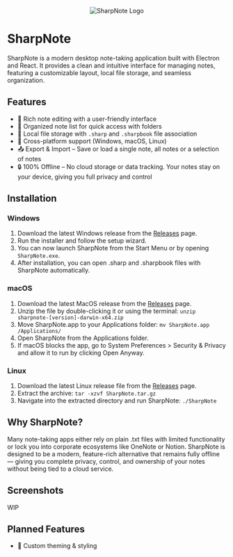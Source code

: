 <p align="center">
  <img src="https://cdn.kiy.li/img/sharpnote/logo-v1-colored-blue-verybright-100px.png" alt="SharpNote Logo"/>
</p>

# SharpNote

SharpNote is a modern desktop note-taking application built with Electron and React. It provides a clean and intuitive interface for managing notes, featuring a customizable layout, local file storage, and seamless organization.

## Features
- 📝 Rich note editing with a user-friendly interface
- 📂 Organized note list for quick access with folders
- 💾 Local file storage with `.sharp` and `.sharpbook` file association
- 🚀 Cross-platform support (Windows, macOS, Linux)
- 📤 Export & Import – Save or load a single note, all notes or a selection of notes
- 🔒 100% Offline – No cloud storage or data tracking. Your notes stay on your device, giving you full privacy and control

## Installation
### Windows
1. Download the latest Windows release from the [Releases](https://github.com/kiyantk/sharpnote/releases) page.
2. Run the installer and follow the setup wizard.
3. You can now launch SharpNote from the Start Menu or by opening `SharpNote.exe`.
4. After installation, you can open .sharp and .sharpbook files with SharpNote automatically.

### macOS
1. Download the latest MacOS release from the [Releases](https://github.com/kiyantk/sharpnote/releases) page.
2. Unzip the file by double-clicking it or using the terminal: `unzip sharpnote-[version]-darwin-x64.zip`
3. Move SharpNote.app to your Applications folder: `mv SharpNote.app /Applications/`
4. Open SharpNote from the Applications folder.
5. If macOS blocks the app, go to System Preferences > Security & Privacy and allow it to run by clicking Open Anyway.

### Linux
1. Download the latest Linux release file from the [Releases](https://github.com/kiyantk/sharpnote/releases) page.
2. Extract the archive: `tar -xzvf SharpNote.tar.gz`
3. Navigate into the extracted directory and run SharpNote: `./SharpNote`

## Why SharpNote?
Many note-taking apps either rely on plain .txt files with limited functionality or lock you into corporate ecosystems like OneNote or Notion. SharpNote is designed to be a modern, feature-rich alternative that remains fully offline — giving you complete privacy, control, and ownership of your notes without being tied to a cloud service.

## Screenshots
WIP

## Planned Features
- 🎨 Custom theming & styling
